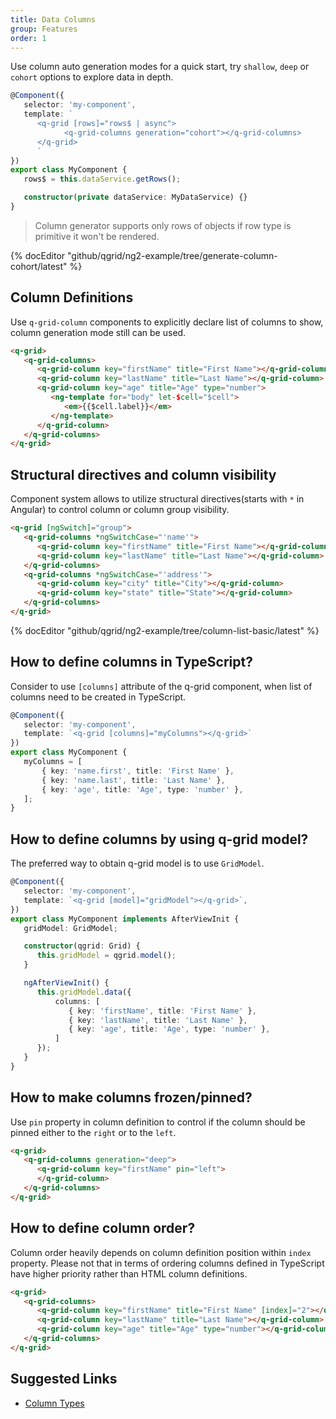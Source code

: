 ```yaml
---
title: Data Columns
group: Features
order: 1
---
```


Use column auto generation modes for a quick start, try `shallow`, `deep` or `cohort` options to explore data in depth.

```typescript
@Component({
   selector: 'my-component',
   template: `
      <q-grid [rows]="rows$ | async">
            <q-grid-columns generation="cohort"></q-grid-columns>
      </q-grid>
      `
})
export class MyComponent {
   rows$ = this.dataService.getRows();

   constructor(private dataService: MyDataService) {}
}
```

> Column generator supports only rows of objects if row type is primitive it won't be rendered.

{% docEditor "github/qgrid/ng2-example/tree/generate-column-cohort/latest" %}

## Column Definitions

Use `q-grid-column` components to explicitly declare list of columns to show, column generation mode still can be used.

```html
<q-grid>
   <q-grid-columns>
      <q-grid-column key="firstName" title="First Name"></q-grid-column>
      <q-grid-column key="lastName" title="Last Name"></q-grid-column>
      <q-grid-column key="age" title="Age" type="number">
         <ng-template for="body" let-$cell="$cell">
            <em>{{$cell.label}}</em>
         </ng-template>
      </q-grid-column>
   </q-grid-columns>
</q-grid>
```

## Structural directives and column visibility

Component system allows to utilize structural directives(starts with `*` in Angular) to control column or column group visibility.

```html
<q-grid [ngSwitch]="group">
   <q-grid-columns *ngSwitchCase="'name'">
      <q-grid-column key="firstName" title="First Name"></q-grid-column>
      <q-grid-column key="lastName" title="Last Name"></q-grid-column>
   </q-grid-columns>
   <q-grid-columns *ngSwitchCase="'address'">
      <q-grid-column key="city" title="City"></q-grid-column>
      <q-grid-column key="state" title="State"></q-grid-column>
   </q-grid-columns>
</q-grid>
```

{% docEditor "github/qgrid/ng2-example/tree/column-list-basic/latest" %}

## How to define columns in TypeScript?

Consider to use `[columns]` attribute of the q-grid component, when list of columns need to be created in TypeScript.

```typescript
@Component({
   selector: 'my-component',
   template: `<q-grid [columns]="myColumns"></q-grid>`
})
export class MyComponent {
   myColumns = [
       { key: 'name.first', title: 'First Name' },
       { key: 'name.last', title: 'Last Name' },
       { key: 'age', title: 'Age', type: 'number' },
   ];
}
```

## How to define columns by using q-grid model?

The preferred way to obtain q-grid model is to use `GridModel`.

```typescript
@Component({
   selector: 'my-component',
   template: `<q-grid [model]="gridModel"></q-grid>`,
})
export class MyComponent implements AfterViewInit {
   gridModel: GridModel;

   constructor(qgrid: Grid) {
      this.gridModel = qgrid.model();
   }

   ngAfterViewInit() {
      this.gridModel.data({
          columns: [
             { key: 'firstName', title: 'First Name' },
             { key: 'lastName', title: 'Last Name' },
             { key: 'age', title: 'Age', type: 'number' },
          ]
      });
   }
}
```

## How to make columns frozen/pinned?

Use `pin` property in column definition to control if the column should be pinned either to the `right` or to the `left`.

```html
<q-grid>
   <q-grid-columns generation="deep">
      <q-grid-column key="firstName" pin="left">
      </q-grid-column>
   </q-grid-columns>
</q-grid>
```

## How to define column order?

Column order heavily depends on column definition position within `index` property. Please not that in terms of ordering columns defined in TypeScript have higher priority rather than HTML column definitions.

```html
<q-grid>
   <q-grid-columns>
      <q-grid-column key="firstName" title="First Name" [index]="2"></q-grid-column>
      <q-grid-column key="lastName" title="Last Name"></q-grid-column>
      <q-grid-column key="age" title="Age" type="number"></q-grid-column>
   </q-grid-columns>
</q-grid>
```

## Suggested Links

* [Column Types](/column-type/grid-column.html)